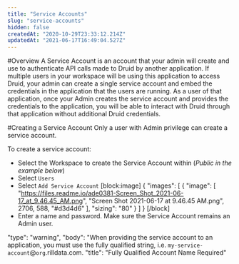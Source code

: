 ```yaml
---
title: "Service Accounts"
slug: "service-accounts"
hidden: false
createdAt: "2020-10-29T23:33:12.214Z"
updatedAt: "2021-06-17T16:49:04.527Z"
---
```

#Overview 
A Service Account is an account that your admin will create and use to authenticate API calls made to Druid by another application. If multiple users in your workspace will be using this application to access Druid, your admin can create a single service account and embed the credentials in the application that the users are running. As a user of that application, once your Admin creates the service account and provides the credentials to the application, you will be able to interact with Druid through that application without additional Druid credentials.

#Creating a Service Account
Only a user with Admin privilege can create a service account. 

To create a service account:
  * Select the Workspace to create the Service Account within (*Public in the example below*)
  * Select `Users`
  * Select `Add Service Account`
[block:image]
{
  "images": [
    {
      "image": [
        "https://files.readme.io/ade0381-Screen_Shot_2021-06-17_at_9.46.45_AM.png",
        "Screen Shot 2021-06-17 at 9.46.45 AM.png",
        2706,
        588,
        "#d3d4d6"
      ],
      "sizing": "80"
    }
  ]
}
[/block]
  * Enter a name and password. Make sure the Service Account remains an Admin user. 

  "type": "warning",
  "body": "When providing the service account to an application, you must use the fully qualified string, i.e. `my-service-account`@`org`.rilldata.com.
  "title": "Fully Qualified Account Name Required"

